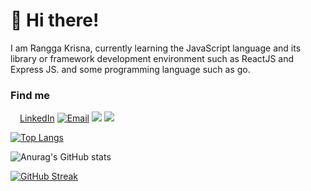 # 👋 Hi there!

I am Rangga Krisna, currently learning the JavaScript language and its library or framework development environment such as ReactJS and Express JS. and some programming language such as go.

### Find me

<img src="https://freelogopng.com/image/635" width="15px;"/>[LinkedIn](https://www.linkedin.com/in/rangga-krisna-011802194/)
<a href="mailto:infinity.duos@gmail.com"><img alt="Email" src="https://img.shields.io/badge/Email-infinity.duos-blue?style=flat-square&logo=email"></a>
[![](https://komarev.com/ghpvc/?username=numbernine-09&color=blue&label=Profile%20Views)](https://github.com/ranggakrisnaa/ranggakrisnaa)
[![](https://img.shields.io/github/followers/ranggakrisnaa?label=GitHub%20Followers)](https://github.com/ranggakrisnaa)

[![Top Langs](https://github-readme-stats.vercel.app/api/top-langs/?username=ranggakrisnaa&layout=compact&theme=radical&border_color=141E61)](https://github.com/anuraghazra/github-readme-stats)

![Anurag's GitHub stats](https://github-readme-stats.vercel.app/api?username=ranggakrisnaa&show_icons=true&theme=radical&border_color=141E61)

[![GitHub Streak](https://github-readme-streak-stats.herokuapp.com?user=ranggakrisnaa&theme=radical&border=141E61)](https://git.io/streak-stats)

